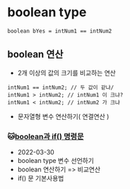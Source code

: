# boolean type

```boolean bYes = intNum1 == intNum2```

## boolean 연산
* 2개 이상의 값의 크기를 비교하는 연산
```
intNum1 == intNum2; // 두 값이 같냐/ 
intNum1 > intNum2; // intNum1 이 크냐?
intNum1 < intNum2; // intNum2 가 크냐
```

* 문자열형 변수 연산하기( 연결연산 )

### :cat:[boolean과 if() 명령문](https://github.com/yeonjikimro/3.30-java/tree/master/java_10_Varriable_06)
* 2022-03-30
* boolean type 변수 선언하기
* boolean 연산하기 => 비교연산
* if() 문 기본사용법